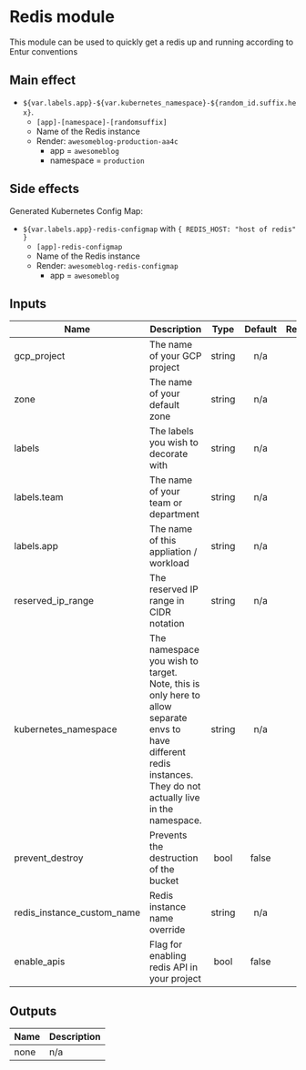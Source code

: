 # Redis module

This module can be used to quickly get a redis up and running according to Entur conventions

## Main effect

- `${var.labels.app}-${var.kubernetes_namespace}-${random_id.suffix.hex}`.
  - `[app]-[namespace]-[randomsuffix]`
  - Name of the Redis instance
  - Render: `awesomeblog-production-aa4c`
      - app = `awesomeblog`
      - namespace = `production`

## Side effects

Generated Kubernetes Config Map:

- `${var.labels.app}-redis-configmap` with `{ REDIS_HOST: "host of redis" }`
  - `[app]-redis-configmap`
  - Name of the Redis instance
  - Render: `awesomeblog-redis-configmap`
      - app = `awesomeblog`

## Inputs

| Name | Description | Type | Default | Required |
|------|-------------|:----:|:-----:|:-----:|
| gcp_project | The name of your GCP project | string | n/a | yes |
| zone | The name of your default zone | string | n/a | yes |
| labels | The labels you wish to decorate with | string | n/a | yes |
| labels.team | The name of your team or department | string | n/a | yes |
| labels.app | The name of this appliation / workload | string | n/a | yes |
| reserved_ip_range | The reserved IP range in CIDR notation | string | n/a | yes |
| kubernetes_namespace | The namespace you wish to target. Note, this is only here to allow separate envs to have different redis instances. They do not actually live in the namespace. | string | n/a | yes |
| prevent_destroy | Prevents the destruction of the bucket | bool | false | no |
| redis_instance_custom_name | Redis instance name override | string | n/a | no |
| enable_apis | Flag for enabling redis API in your project | bool | false | no |

## Outputs

| Name | Description |
|------|-------------|
| none | n/a |